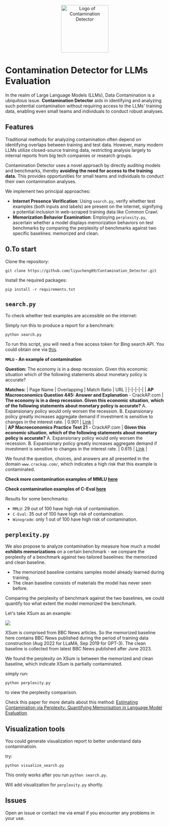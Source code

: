 <p align="center">
    <img src="https://github.com/liyucheng09/Contamination_Detector/blob/master/pics/logo.png" alt="Logo of Contamination Detector" width="auto" height="150" />
</p>

# Contamination Detector for LLMs Evaluation

In the realm of Large Language Models (LLMs), Data Contamination is a ubiquitous issue. **Contamination Detector** aids in identifying and analyzing such potential contamination without requiring access to the LLMs' training data, enabling even small teams and individuals to conduct robust analyses.

## Features

Traditional methods for analyzing contamination often depend on identifying overlaps between training and test data. However, many modern LLMs utilize closed-source training data, restricting analysis largely to internal reports from big tech companies or research groups.

Contamination Detector uses a novel approach by directly auditing models and benchmarks, thereby **avoiding the need for access to the training data.** This provides opportunities for small teams and individuals to conduct their own contamination analyses.

We implement two principal approaches:
- **Internet Presence Verification**: Using `search.py`, verify whether test examples (both inputs and labels) are present on the internet, signifying a potential inclusion in web-scraped training data like Common Crawl.
- **Memorization Behavior Examination**: Employing `perplexity.py`, ascertain whether a model displays memorization behaviors on test benchmarks by comparing the perplexity of benchmarks against two specific baselines: memorized and clean.

## 0.To start

Clone the repository:

```
git clone https://github.com/liyucheng09/Contamination_Detector.git
```

Install the required packages:

```
pip install -r requirements.txt
```

## `search.py`

To check whether test examples are accessible on the internet:

Simply run this to produce a report for a benchmark:

```
python search.py
```

To run this script, you will need a free access token for Bing search API. You could obtain one via [this](https://www.microsoft.com/en-us/bing/apis/bing-web-search-api).

**`MMLU` - An example of contamination**

**Question:** The economy is in a deep recession. Given this economic situation which of the following statements about monetary policy is accurate?

**Matches:**
| Page Name | Overlapping | Match Ratio | URL |
|-|-|-|-|
| **AP Macroeconomics Question 445: Answer and Explanation** - CrackAP.com | **The economy is in a deep recession. Given this economic situation**, **which of the following statements about monetary policy is accurate?** A. Expansionary policy would only worsen the recession. B. Expansionary policy greatly increases aggregate demand if investment is sensitive to changes in the interest rate. | 0.901 | [Link](https://www.crackap.com/ap/macroeconomics/question-445-answer-and-explanation.html) |  
| **AP Macroeconomics Practice Test 21** - CrackAP.com | **Given this economic situation**, **which of the following statements about monetary policy is accurate?** A. Expansionary policy would only worsen the recession. B. Expansionary policy greatly increases aggregate demand if investment is sensitive to changes in the interest rate. | 0.615 | [Link](https://www.crackap.com/ap/macroeconomics/test41.html) |

We found the question, choices, and answers are all presented in the domain `www.crackap.com/`, which indicates a high risk that this example is contaminated.

**Check more comtamination examples of MMLU [here](https://github.com/liyucheng09/Contamination_Detector/blob/master/reports/mmlu.html)**

**Check comtamination examples of C-Eval [here](https://github.com/liyucheng09/Contamination_Detector/blob/master/reports/ceval.html)**

Results for some benchmarks:
- `MMLU`: 29 out of 100 have high risk of contamination.
- `C-Eval`: 35 out of 100 have high risk of contamination.
- `Winograde`: only 1 out of 100 have high risk of contamination.

## `perplexity.py`

We also propose to analyze contamination by measure how much a model **exhibits memorizations** on a certain benchmark - we compare the perplexity of a benchmark against two tailored baselines: the memorized and clean baseline.

- The memorized baseline contains samples model already learned during training. 
- The clean baseline consists of materials the model has never seen before. 

Comparing the perplexity of benchmark against the two baselines, we could quantify too what extent the model memorized the benchmark.

Let's take XSum as an example:

![](https://github.com/liyucheng09/Contamination_Detector/blob/master/pics/xsum.png)

XSum is comprised from BBC News articles. So the memorized baseline here contains BBC News published during the period of training data construction (Aug 2022 for LLaMA, Sep 2019 for GPT-3). The clean baseline is collected from latest BBC News published after June 2023.

We found the perplexity on XSum is between the memorized and clean baseline, which indicate XSum is partially contaminated.

simply run:

```
python perplexity.py
```

to view the perplexity comparison.

Check this paper for more details about this method: [Estimating Contamination via Perplexity: Quantifying Memorisation in Language Model Evaluation](https://arxiv.org/abs/2309.10677).

## Visualization tools

You could generate visualization report to better understand data contaminatioin.

try:

```
python visualize_search.py
```

This onnly works after you run `python search.py`.

Will add visualization for `perplexity.py` shortly.

## Issues

Open an issue or contact me via email if you encounter any problems in your use.